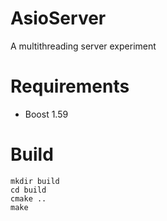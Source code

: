# AsioServer
A multithreading server experiment

# Requirements
* Boost 1.59



# Build
```
mkdir build
cd build 
cmake ..
make 
```